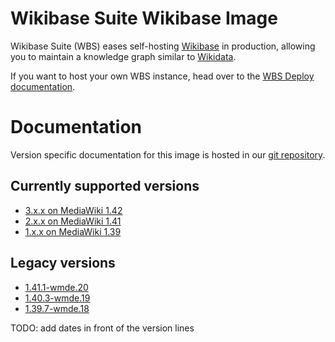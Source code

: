 # Wikibase Suite Wikibase Image

Wikibase Suite (WBS) eases self-hosting [Wikibase](https://wikiba.se) in production, allowing you to maintain a knowledge graph similar to [Wikidata](https://www.wikidata.org/wiki/Wikidata:Main_Page).

If you want to host your own WBS instance, head over to the [WBS Deploy documentation](./deploy/README.md).

# Documentation

Version specific documentation for this image is hosted in our [git repository](https://github.com/wmde/wikibase-release-pipeline/).

## Currently supported versions
- [3.x.x on MediaWiki 1.42](https://github.com/wmde/wikibase-release-pipeline/blob/deploy-3/build/Wikibase/README.md)
- [2.x.x on MediaWiki 1.41](https://github.com/wmde/wikibase-release-pipeline/blob/deploy-2/build/Wikibase/README.md)
- [1.x.x on MediaWiki 1.39](https://github.com/wmde/wikibase-release-pipeline/blob/deploy-1/build/Wikibase/README.md)


## Legacy versions

- [1.41.1-wmde.20](https://github.com/wmde/wikibase-release-pipeline/blob/wmde.20/build/Wikibase/README.md)
- [1.40.3-wmde.19](https://github.com/wmde/wikibase-release-pipeline/blob/wmde.19/build/Wikibase/README.md)
- [1.39.7-wmde.18](https://github.com/wmde/wikibase-release-pipeline/blob/wmde.18/build/Wikibase/README.md)

TODO: add dates in front of the version lines
